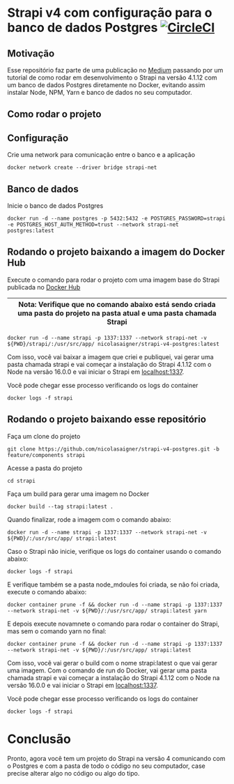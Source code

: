 # Strapi v4 com configuração para o banco de dados Postgres [![CircleCI](https://dl.circleci.com/status-badge/img/gh/nicolasaigner/strapi-v4-postgres/tree/main.svg?style=svg)](https://dl.circleci.com/status-badge/redirect/gh/nicolasaigner/strapi-v4-postgres/tree/main)

## Motivação

Esse repositório faz parte de uma publicação no [Medium](https://medium.com/@nicolasaigner/strapi-4-com-postgres-no-docker-4a0b507e30c8) passando por um tutorial de como rodar em desenvolvimento o Strapi na versão 4.1.12 com um banco de dados Postgres diretamente no Docker, evitando assim instalar Node, NPM, Yarn e banco de dados no seu computador.

## Como rodar o projeto


## Configuração

Crie uma network para comunicação entre o banco e a aplicação

```
docker network create --driver bridge strapi-net
```

## Banco de dados

Inicie o banco de dados Postgres

```
docker run -d --name postgres -p 5432:5432 -e POSTGRES_PASSWORD=strapi -e POSTGRES_HOST_AUTH_METHOD=trust --network strapi-net postgres:latest
```

## Rodando o projeto baixando a imagem do Docker Hub

Execute o comando para rodar o projeto com uma imagem base do Strapi publicada no [Docker Hub](https://hub.docker.com/repository/docker/nicolasaigner/strapi-v4-postgres)

| Nota: Verifique que no comando abaixo está sendo criada uma pasta do projeto na pasta atual e uma pasta chamada Strapi |
| --- |

```
docker run -d --name strapi -p 1337:1337 --network strapi-net -v ${PWD}/strapi/:/usr/src/app/ nicolasaigner/strapi-v4-postgres:latest

```

Com isso, você vai baixar a imagem que criei e publiquei, vai gerar uma pasta chamada strapi e vai começar a instalação do Strapi 4.1.12 com o Node na versão 16.0.0 e vai iniciar o Strapi em [localhost:1337](http://localhost:1337).

Você pode chegar esse processo verificando os logs do container

```
docker logs -f strapi
```

## Rodando o projeto baixando esse repositório

Faça um clone do projeto

```
git clone https://github.com/nicolasaigner/strapi-v4-postgres.git -b feature/components strapi
```

Acesse a pasta do projeto

```
cd strapi
```

Faça um build para gerar uma imagem no Docker

```
docker build --tag strapi:latest .
```

Quando finalizar, rode a imagem com o comando abaixo:

```
docker run -d --name strapi -p 1337:1337 --network strapi-net -v ${PWD}/:/usr/src/app/ strapi:latest
```

Caso o Strapi não inicie, verifique os logs do container usando o comando abaixo:

```
docker logs -f strapi
```

E verifique também se a pasta node_mdoules foi criada, se não foi criada, execute o comando abaixo:

```
docker container prune -f && docker run -d --name strapi -p 1337:1337 --network strapi-net -v ${PWD}/:/usr/src/app/ strapi:latest yarn
```

E depois execute novamnete o comando para rodar o container do Strapi, mas sem o comando yarn no final:

```
docker container prune -f && docker run -d --name strapi -p 1337:1337 --network strapi-net -v ${PWD}/:/usr/src/app/ strapi:latest
```

Com isso, você vai gerar o build com o nome strapi:latest o que vai gerar uma imagem. Com o comando de run do Docker, vai gerar uma pasta chamada strapi e vai começar a instalação do Strapi 4.1.12 com o Node na versão 16.0.0 e vai iniciar o Strapi em [localhost:1337](http://localhost:1337).

Você pode chegar esse processo verificando os logs do container

```
docker logs -f strapi
```

# Conclusão

Pronto, agora você tem um projeto do Strapi na versão 4 comunicando com o Postgres e com a pasta de todo o código no seu computador, case precise alterar algo no código ou algo do tipo.
